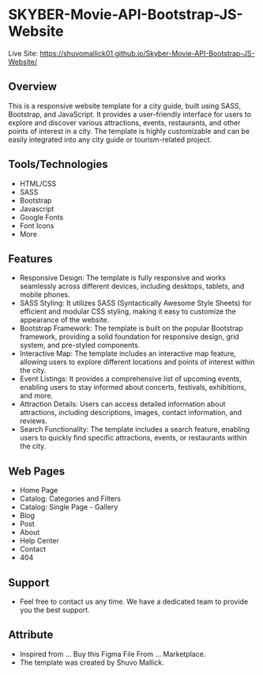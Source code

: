 # SKYBER-Movie-API-Bootstrap-JS-Website

Live Site: https://shuvomallick01.github.io/Skyber-Movie-API-Bootstrap-JS-Website/

## Overview

This is a responsive website template for a city guide, built using SASS, Bootstrap, and JavaScript. It provides a user-friendly interface for users to explore and discover various attractions, events, restaurants, and other points of interest in a city. The template is highly customizable and can be easily integrated into any city guide or tourism-related project.

## Tools/Technologies

- HTML/CSS
- SASS
- Bootstrap
- Javascript
- Google Fonts
- Font Icons
- More

## Features

- Responsive Design: The template is fully responsive and works seamlessly across different devices, including desktops, tablets, and mobile phones.
- SASS Styling: It utilizes SASS (Syntactically Awesome Style Sheets) for efficient and modular CSS styling, making it easy to customize the appearance of the website.
- Bootstrap Framework: The template is built on the popular Bootstrap framework, providing a solid foundation for responsive design, grid system, and pre-styled components.
- Interactive Map: The template includes an interactive map feature, allowing users to explore different locations and points of interest within the city.
- Event Listings: It provides a comprehensive list of upcoming events, enabling users to stay informed about concerts, festivals, exhibitions, and more.
- Attraction Details: Users can access detailed information about attractions, including descriptions, images, contact information, and reviews.
- Search Functionality: The template includes a search feature, enabling users to quickly find specific attractions, events, or restaurants within the city.

## Web Pages

- Home Page
- Catalog: Categories and Filters
- Catalog: Single Page - Gallery
- Blog
- Post
- About
- Help Center
- Contact
- 404

## Support

- Feel free to contact us any time. We have a dedicated team to provide you the best support.

## Attribute

- Inspired from ... Buy this Figma File From ... Marketplace.
- The template was created by Shuvo Mallick.
